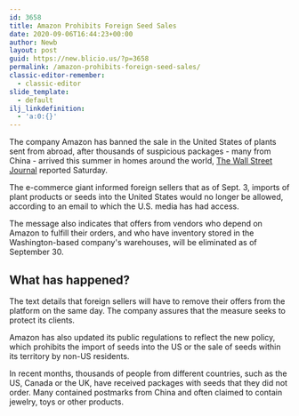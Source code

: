 ```yaml
---
id: 3658
title: Amazon Prohibits Foreign Seed Sales
date: 2020-09-06T16:44:23+00:00
author: Newb
layout: post
guid: https://new.blicio.us/?p=3658
permalink: /amazon-prohibits-foreign-seed-sales/
classic-editor-remember:
  - classic-editor
slide_template:
  - default
ilj_linkdefinition:
  - 'a:0:{}'
---
```

The company Amazon has banned the sale in the United States of plants sent from abroad, after thousands of suspicious packages - many from China - arrived this summer in homes around the world, [The Wall Street Journal](https://www.wsj.com/articles/amazon-bans-foreign-plant-sales-to-u-s-amid-global-seed-mystery-11599329209?mod=djemalertNEWS) reported Saturday.

The e-commerce giant informed foreign sellers that as of Sept. 3, imports of plant products or seeds into the United States would no longer be allowed, according to an email to which the U.S. media has had access.

The message also indicates that offers from vendors who depend on Amazon to fulfill their orders, and who have inventory stored in the Washington-based company's warehouses, will be eliminated as of September 30.

## What has happened?

The text details that foreign sellers will have to remove their offers from the platform on the same day. The company assures that the measure seeks to protect its clients.

Amazon has also updated its public regulations to reflect the new policy, which prohibits the import of seeds into the US or the sale of seeds within its territory by non-US residents.

In recent months, thousands of people from different countries, such as the US, Canada or the UK, have received packages with seeds that they did not order. Many contained postmarks from China and often claimed to contain jewelry, toys or other products.
